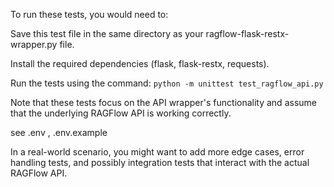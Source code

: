 



To run these tests, you would need to:

Save this test file in the same directory as your ragflow-flask-restx-wrapper.py file.

Install the required dependencies (flask, flask-restx, requests).

Run the tests using the command: ```python -m unittest test_ragflow_api.py```



Note that these tests focus on the API wrapper's functionality and assume that the underlying RAGFlow API is working correctly.

see .env , .env.example

In a real-world scenario, you might want to add more edge cases, error handling tests, and possibly integration tests that interact with the actual RAGFlow API.
